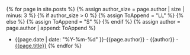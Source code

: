 {% for page in site.posts %}
{% assign author_size = page.author | size | minus: 3 %}
{% if author_size > 0 %}
{% assign ToAppend = "LL" %}
{% else %}
{% assign ToAppend = "S" %}
{% endif %}
{% assign author =  page.author | append: ToAppend %}
 - {{page.date | date: "%Y-%m-%d" }}-{{page.author}} - {{author}} -[{{page.title}}]({{site.url}}{{page.url}})
{% endfor %}